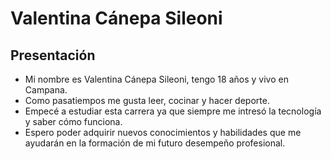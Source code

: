 # Valentina Cánepa Sileoni

## Presentación
- Mi nombre es Valentina Cánepa Sileoni, tengo 18 años y vivo en Campana.
- Como pasatiempos me gusta leer, cocinar y hacer deporte.
- Empecé a estudiar esta carrera ya que siempre me intresó la tecnología y saber cómo funciona.
- Espero poder adquirir nuevos conocimientos y habilidades que me ayudarán en la formación de mi futuro desempeño profesional.
